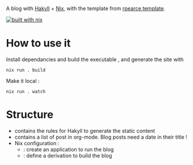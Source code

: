 A blog with [Hakyll](https://jaspervdj.be/hakyll/) + [Nix](https://nixos.org), with the template from [rpearce template](https://github.com/rpearce/hakyll-nix-template).

[![built with nix](https://builtwithnix.org/badge.svg)](https://builtwithnix.org)

# How to use it

Install dependancies and build the executable , and generate the site with

    nix run . build

Make it local :

    nix run . watch


# Structure
- [](blog) contains the rules for Hakyll to generate the static content
- [](posts) contains a list of post in org-mode. Blog posts need a date in their title !
- Nix configuration :
    - [](flake.nix) : create an application to run the blog
    - [](haskell-overlay.nix) : define a derivation to build the blog 
